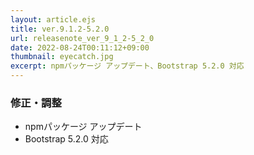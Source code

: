 ```yaml
---
layout: article.ejs
title: ver.9.1.2-5.2.0
url: releasenote_ver_9_1_2-5_2_0
date: 2022-08-24T00:11:12+09:00
thumbnail: eyecatch.jpg
excerpt: npmパッケージ アップデート、Bootstrap 5.2.0 対応
---
```


### 修正・調整

- npmパッケージ アップデート
- Bootstrap 5.2.0 対応
